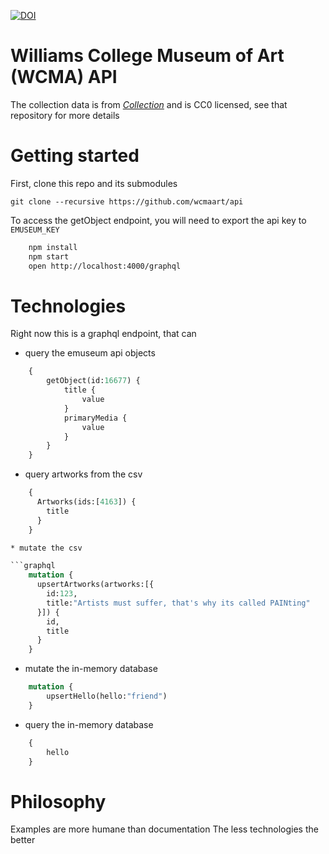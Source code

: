 [![DOI](https://zenodo.org/badge/82729276.svg)](https://zenodo.org/badge/latestdoi/82729276)

# Williams College Museum of Art (WCMA) API

The collection data is from [*Collection*](https://github.com/wcmaart/collection) and is CC0 licensed, see that repository for more details

# Getting started

First, clone this repo and its submodules

    git clone --recursive https://github.com/wcmaart/api

To access the getObject endpoint, you will need to export the api key to `EMUSEUM_KEY`

```bash
    npm install
    npm start
    open http://localhost:4000/graphql
```

# Technologies

Right now this is a graphql endpoint, that can

* query the emuseum api objects

```graphql
    {
        getObject(id:16677) {
            title {
                value
            }
            primaryMedia {
                value
            }
        }
    }
```

* query artworks from the csv

```graphql
    {
      Artworks(ids:[4163]) {
        title
      }
    }

* mutate the csv

```graphql
    mutation {
      upsertArtworks(artworks:[{
        id:123,
        title:"Artists must suffer, that's why its called PAINting"
      }]) {
        id,
        title
      }
    }
```

* mutate the in-memory database

```graphql
    mutation {
        upsertHello(hello:"friend")
    }
```

* query the in-memory database

```graphql
    {
        hello
    }
```

# Philosophy

Examples are more humane than documentation
The less technologies the better
